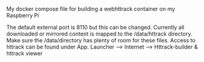 My docker compose file for building a webhttrack container on my Raspberry Pi

The default external port is 8110 but this can be changed.
Currently all downloaded or mirrored content is mapped to the /data/httrack directory.  
Make sure the /data/directory has  plenty of room for these files.
Access to httrack can be found under App. Launcher --> Internet --> Httrack-builder & httrack viewer

